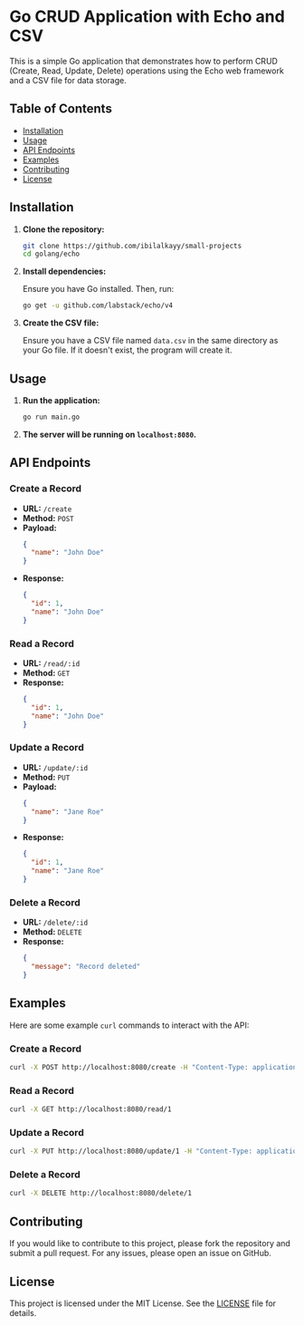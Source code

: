 # Go CRUD Application with Echo and CSV

This is a simple Go application that demonstrates how to perform CRUD (Create, Read, Update, Delete) operations using the Echo web framework and a CSV file for data storage.

## Table of Contents

- [Installation](#installation)
- [Usage](#usage)
- [API Endpoints](#api-endpoints)
- [Examples](#examples)
- [Contributing](#contributing)
- [License](#license)

## Installation

1. **Clone the repository:**

   ```sh
   git clone https://github.com/ibilalkayy/small-projects
   cd golang/echo
   ```

2. **Install dependencies:**

   Ensure you have Go installed. Then, run:

   ```sh
   go get -u github.com/labstack/echo/v4
   ```

3. **Create the CSV file:**

   Ensure you have a CSV file named `data.csv` in the same directory as your Go file. If it doesn't exist, the program will create it.

## Usage

1. **Run the application:**

   ```sh
   go run main.go
   ```

2. **The server will be running on `localhost:8080`.**

## API Endpoints

### Create a Record

- **URL:** `/create`
- **Method:** `POST`
- **Payload:**
  ```json
  {
    "name": "John Doe"
  }
  ```
- **Response:**
  ```json
  {
    "id": 1,
    "name": "John Doe"
  }
  ```

### Read a Record

- **URL:** `/read/:id`
- **Method:** `GET`
- **Response:**
  ```json
  {
    "id": 1,
    "name": "John Doe"
  }
  ```

### Update a Record

- **URL:** `/update/:id`
- **Method:** `PUT`
- **Payload:**
  ```json
  {
    "name": "Jane Roe"
  }
  ```
- **Response:**
  ```json
  {
    "id": 1,
    "name": "Jane Roe"
  }
  ```

### Delete a Record

- **URL:** `/delete/:id`
- **Method:** `DELETE`
- **Response:**
  ```json
  {
    "message": "Record deleted"
  }
  ```

## Examples

Here are some example `curl` commands to interact with the API:

### Create a Record

```sh
curl -X POST http://localhost:8080/create -H "Content-Type: application/json" -d '{"name":"John Doe"}'
```

### Read a Record

```sh
curl -X GET http://localhost:8080/read/1
```

### Update a Record

```sh
curl -X PUT http://localhost:8080/update/1 -H "Content-Type: application/json" -d '{"name":"Jane Doe"}'
```

### Delete a Record

```sh
curl -X DELETE http://localhost:8080/delete/1
```

## Contributing

If you would like to contribute to this project, please fork the repository and submit a pull request. For any issues, please open an issue on GitHub.

## License

This project is licensed under the MIT License. See the [LICENSE](../../LICENSE) file for details.